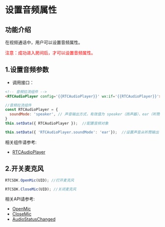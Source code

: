 # 设置音频属性

## 功能介绍

在视频通话中，用户可以设置音频属性。

<font color="#FF0000">注意：成功进入房间后，才可以设置音频属性。</font>

<h2 id=initAudio> 1.设置音频参数</h2>


- 调用接口：
```html
<!-- 音频拉流组件 -->
<RTCAudioPlayer config='{{RTCAudioPlayer}}' wx:if='{{RTCAudioPlayer}}'></RTCAudioPlayer>
```

```js
//音频拉流组件
const RTCAudioPlayer = {
  soundMode: 'speaker', // 声音输出方式，有效值为 speaker（扬声器）、ear（听筒）
}
this.setData({ RTCAudioPlayer });  //配置音频对象

this.setData({ 'RTCAudioPlayer.soundMode': 'ear'});  //设置声音从听筒输出
```

相关组件请参考:
* [RTCAudioPlayer](API.md#RTCAudioPlayer)


<h2 id=openMic> 2.开关麦克风</h2>


```js
RTCSDK.OpenMic(UID); //打开麦克风

RTCSDK.CloseMic(UID); //关闭麦克风
```

相关API请参考:
* [OpenMic](API.md#CRVideo_OpenMic)
* [CloseMic](API.md#CRVideo_CloseMic)
* [AudioStatusChanged](API.md#CRVideo_AudioStatusChanged)

